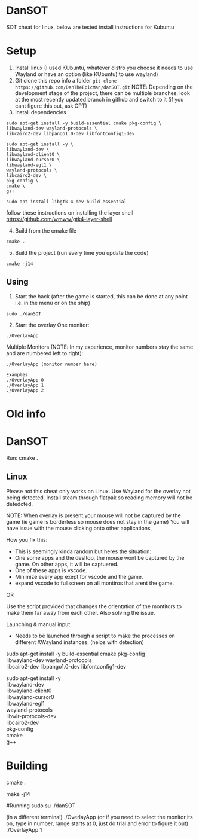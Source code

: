 # DanSOT
SOT cheat for linux, below are tested install instructions for Kubuntu
# Setup
1) Install linux (I used KUbuntu, whatever distro you choose it needs to use Wayland or have an option (like KUbuntu) to use wayland)
2) Git clone this repo info a folder
``` git clone https://github.com/DanTheEpicMan/danSOT.git ```
NOTE: Depending on the development stage of the project, there can be multiple branches, look at the most recently updated branch in github and switch to it (if you cant figure this out, ask GPT) 
3) Install dependencies
```
sudo apt-get install -y build-essential cmake pkg-config \
libwayland-dev wayland-protocols \
libcairo2-dev libpango1.0-dev libfontconfig1-dev

sudo apt-get install -y \
libwayland-dev \
libwayland-client0 \
libwayland-cursor0 \
libwayland-egl1 \
wayland-protocols \
libcairo2-dev \
pkg-config \
cmake \
g++

sudo apt install libgtk-4-dev build-essential
```
follow these instructions on installing the layer shell
https://github.com/wmww/gtk4-layer-shell

4) Build from the cmake file
```
cmake .
```
5) Build the project (run every time you update the code)
```
cmake -j14
```

## Using
1) Start the hack (after the game is started, this can be done at any point i.e. in the menu or on the ship)
```
sudo ./danSOT
```
2) Start the overlay
One monitor:
```
./OverlayApp
```
Multiple Monitors (NOTE: In my experience, monitor numbers stay the same and are numbered left to right):
```
./OverlayApp (monitor number here)

Examples:
./OverlayApp 0
./OverlayApp 1
./OverlayApp 2
```

# Old info
# DanSOT
Run: cmake .

## Linux
Please not this cheat only works on Linux. Use Wayland for the overlay not being detected. Install steam through flatpak so reading memory will not be detedcted.

NOTE: When overlay is present your mouse will not be captured by the game (ie game is borderless so mouse does not stay in the game)
You will have issue with the mouse clicking onto other applications,

How you fix this:
 - This is seemingly kinda random but heres the situation:
 - One some apps and the desltop, the mouse wont be captured by the game. On other apps, it will be captuered.
 - One of these apps is vscode.
 - Minimize every app exept for vscode and the game.
 - expand vscode to fullscreen on all montiros that arent the game.

OR

Use the script provided that changes the orientation of the montitors to make them far away from each other. Also solving the issue.

Launching & manual input:
- Needs to be launched through a script to make the processes on different XWayland instances. (helps with detection)



sudo apt-get install -y build-essential cmake pkg-config \
libwayland-dev wayland-protocols \
libcairo2-dev libpango1.0-dev libfontconfig1-dev

sudo apt-get install -y \
libwayland-dev \
libwayland-client0 \
libwayland-cursor0 \
libwayland-egl1 \
wayland-protocols \
libwlr-protocols-dev \
libcairo2-dev \
pkg-config \
cmake \
g++

# Building
cmake .

make -j14

#Running
sudo su
./danSOT

(in a different terminal)
./OverlayApp
(or if you need to select the monitor its on, type in number, range starts at 0, just do trial and error to figure it out)
./OverlayApp 1
